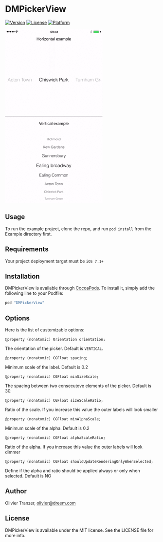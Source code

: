 # DMPickerView

[![Version](https://img.shields.io/cocoapods/v/DMPickerView.svg?style=flat)](http://cocoapods.org/pods/DMPickerView)
[![License](https://img.shields.io/cocoapods/l/DMPickerView.svg?style=flat)](http://cocoapods.org/pods/DMPickerView)
[![Platform](https://img.shields.io/cocoapods/p/DMPickerView.svg?style=flat)](http://cocoapods.org/pods/DMPickerView)

![Demo](https://github.com/Dreem-Devices/DMPickerView/raw/master/demo.gif)

## Usage

To run the example project, clone the repo, and run `pod install` from the Example directory first.

## Requirements

Your project deployment target must be `iOS 7.1+`

## Installation

DMPickerView is available through [CocoaPods](http://cocoapods.org). To install
it, simply add the following line to your Podfile:

```ruby
pod "DMPickerView"
```
## Options

Here is the list of customizable options:

	@property (nonatomic) Orientation orientation;

The orientation of the picker. Default is `VERTICAL`.

	@property (nonatomic) CGFloat spacing;

Minimum scale of the label. Default is 0.2

	@property (nonatomic) CGFloat minSizeScale;

The spacing between two consecutove elements of the picker. Default is 30.

	@property (nonatomic) CGFloat sizeScaleRatio;

Ratio of the scale. If you increase this value the outer labels will look smaller

	@property (nonatomic) CGFloat minAlphaScale;

Minimum scale of the alpha. Default is 0.2

	@property (nonatomic) CGFloat alphaScaleRatio;

Ratio of the alpha. If you increase this value the outer labels will look dimmer

	@property (nonatomic) CGFloat shouldUpdateRenderingOnlyWhenSelected;

Define if the alpha and ratio should be applied always or only when selected. Default is NO


## Author

Olivier Tranzer, olivier@dreem.com

## License

DMPickerView is available under the MIT license. See the LICENSE file for more info.
